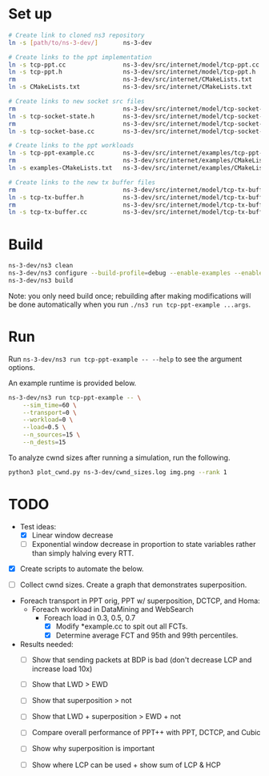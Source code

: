 # Set up

```bash
# Create link to cloned ns3 repository
ln -s [path/to/ns-3-dev/]       ns-3-dev

# Create links to the ppt implementation
ln -s tcp-ppt.cc                ns-3-dev/src/internet/model/tcp-ppt.cc
ln -s tcp-ppt.h                 ns-3-dev/src/internet/model/tcp-ppt.h
rm                              ns-3-dev/src/internet/CMakeLists.txt
ln -s CMakeLists.txt            ns-3-dev/src/internet/CMakeLists.txt

# Create links to new socket src files
rm                              ns-3-dev/src/internet/model/tcp-socket-state.h
ln -s tcp-socket-state.h        ns-3-dev/src/internet/model/tcp-socket-state.h
rm                              ns-3-dev/src/internet/model/tcp-socket-base.cc
ln -s tcp-socket-base.cc        ns-3-dev/src/internet/model/tcp-socket-base.cc

# Create links to the ppt workloads
ln -s tcp-ppt-example.cc        ns-3-dev/src/internet/examples/tcp-ppt-example.cc
rm                              ns-3-dev/src/internet/examples/CMakeLists.txt
ln -s examples-CMakeLists.txt   ns-3-dev/src/internet/examples/CMakeLists.txt

# Create links to the new tx buffer files
rm                              ns-3-dev/src/internet/model/tcp-tx-buffer.h
ln -s tcp-tx-buffer.h           ns-3-dev/src/internet/model/tcp-tx-buffer.h
rm                              ns-3-dev/src/internet/model/tcp-tx-buffer.cc
ln -s tcp-tx-buffer.cc          ns-3-dev/src/internet/model/tcp-tx-buffer.cc
```

# Build

```bash
ns-3-dev/ns3 clean
ns-3-dev/ns3 configure --build-profile=debug --enable-examples --enable-tests
ns-3-dev/ns3 build
```

Note: you only need build once; rebuilding after making modifications will be done automatically when you run `./ns3 run tcp-ppt-example ...args`.

# Run

Run `ns-3-dev/ns3 run tcp-ppt-example -- --help` to see the argument options.

An example runtime is provided below.
```bash
ns-3-dev/ns3 run tcp-ppt-example -- \
    --sim_time=60 \
    --transport=0 \
    --workload=0 \
    --load=0.5 \
    --n_sources=15 \
    --n_dests=15
```

To analyze cwnd sizes after running a simulation, run the following.
```bash
python3 plot_cwnd.py ns-3-dev/cwnd_sizes.log img.png --rank 1
```


# TODO
  - Test ideas:
    - [X] Linear window decrease
    - [ ] Exponential window decrease in proportion to state variables rather than simply halving every RTT.

  - [X] Create scripts to automate the below.

  - [ ] Collect cwnd sizes. Create a graph that demonstrates superposition.

  - Foreach transport in PPT orig, PPT w/ superposition, DCTCP, and Homa:
    - Foreach workload in DataMining and WebSearch
      - Foreach load in 0.3, 0.5, 0.7
        - [X] Modify \*example.cc to spit out all FCTs.
        - [X] Determine average FCT and 95th and 99th percentiles.

  - Results needed:
    - [ ] Show that sending packets at BDP is bad (don't decrease LCP and increase load 10x)
    - [ ] Show that LWD > EWD
    - [ ] Show that superposition > not
    - [ ] Show that LWD + superposition > EWD + not
    - [ ] Compare overall performance of PPT++ with PPT, DCTCP, and Cubic
    - [ ] Show why superposition is important
    - [ ] Show where LCP can be used + show sum of LCP & HCP



